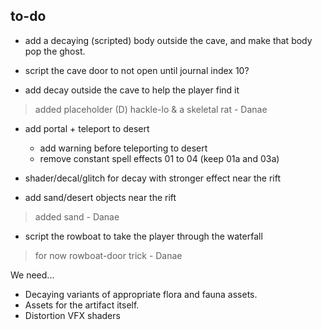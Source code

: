 ## to-do
- add a decaying (scripted) body outside the cave, and make that body pop the ghost.

- script the cave door to not open until journal index 10?  

- add decay outside the cave to help the player find it
> added placeholder (D) hackle-lo & a skeletal rat - Danae  

- add portal + teleport to desert
	- add warning before teleporting to desert
	- remove constant spell effects 01 to 04 (keep 01a and 03a)  

- shader/decal/glitch for decay with stronger effect near the rift
- add sand/desert objects near the rift
> added sand - Danae

- script the rowboat to take the player through the waterfall
> for now rowboat-door trick - Danae


We need...
- Decaying variants of appropriate flora and fauna assets.
- Assets for the artifact itself.
- Distortion VFX shaders